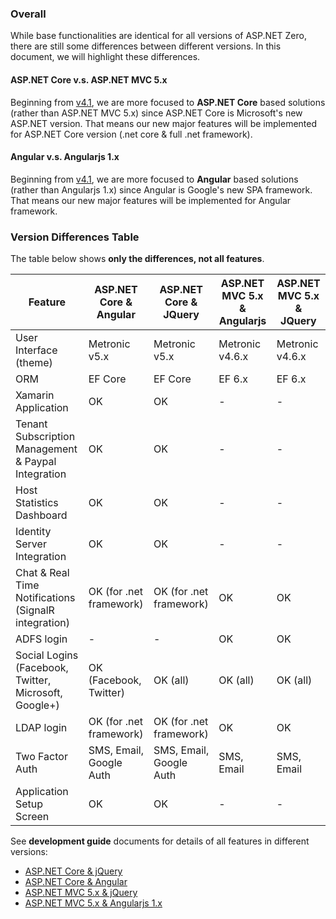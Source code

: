 ### Overall

While base functionalities are identical for all versions of ASP.NET
Zero, there are still some differences between different versions. In
this document, we will highlight these differences.

#### ASP.NET Core v.s. ASP.NET MVC 5.x

Beginning from [v4.1](Change-Logs.md), we are more focused to
**ASP.NET Core** based solutions (rather than ASP.NET MVC 5.x) since
ASP.NET Core is Microsoft's new ASP.NET version. That means our new
major features will be implemented for ASP.NET Core version (.net core &
full .net framework).

#### Angular v.s. Angularjs 1.x

Beginning from [v4.1](Change-Logs.md), we are more focused to
**Angular** based solutions (rather than Angularjs 1.x) since Angular is
Google's new SPA framework. That means our new major features will be
implemented for Angular framework.

### Version Differences Table

The table below shows **only the differences, not all features**.

| Feature                                  | ASP.NET Core & Angular  | ASP.NET Core & JQuery   | ASP.NET MVC 5.x & Angularjs | ASP.NET MVC 5.x & JQuery |
| ---------------------------------------- | ----------------------- | ----------------------- | --------------------------- | ------------------------ |
| User Interface (theme)                   | Metronic v5.x           | Metronic v5.x           | Metronic v4.6.x             | Metronic v4.6.x          |
| ORM                                      | EF Core                 | EF Core                 | EF 6.x                      | EF 6.x                   |
| Xamarin Application                      | OK                      | OK                      | -                           | -                        |
| Tenant Subscription Management & Paypal Integration | OK                      | OK                      | -                           | -                        |
| Host Statistics Dashboard                | OK                      | OK                      | -                           | -                        |
| Identity Server Integration              | OK                      | OK                      | -                           | -                        |
| Chat & Real Time Notifications (SignalR integration) | OK (for .net framework) | OK (for .net framework) | OK                          | OK                       |
| ADFS login                               | -                       | -                       | OK                          | OK                       |
| Social Logins (Facebook, Twitter, Microsoft, Google+) | OK (Facebook, Twitter)  | OK (all)                | OK (all)                    | OK (all)                 |
| LDAP login                               | OK (for .net framework) | OK (for .net framework) | OK                          | OK                       |
| Two Factor Auth                          | SMS, Email, Google Auth | SMS, Email, Google Auth | SMS, Email                  | SMS, Email               |
| Application Setup Screen                 | OK                      | OK                      | -                           | -                        |


See **development guide** documents for details of all features in
different versions:

-   [ASP.NET Core & jQuery](Development-Guide-Core.md)
-   [ASP.NET Core & Angular](Development-Guide-Angular.md)
-   [ASP.NET MVC 5.x & jQuery](Development-Guide-Mvc-Angularjs.md)
-   [ASP.NET MVC 5.x & Angularjs 1.x](Development-Guide-Mvc-Angularjs.md)
